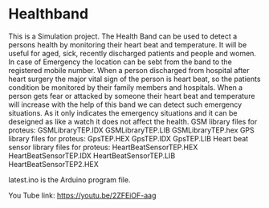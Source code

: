 # Healthband
This is a Simulation project.
The Health Band can be used to detect a persons health by monitoring their heart beat and temperature. It will be useful for aged, sick, recently discharged patients and people and women. In case of Emergency the location can be sebt from the band to the registered mobile number.
When a person discharged from hospital after heart surgery the major vital sign of the person is heart beat, so the patients condition be monitored by their family members and hospitals.
When a person gets fear or attacked by someone their heart beat and temperature will increase with the help of this band we can detect such emergency situations.
As it only indicates the emergency situations and it can be deseigned as like a watch it does not affect the health.
GSM library files for proteus:
GSMLibraryTEP.IDX
GSMLibraryTEP.LIB
GSMLibraryTEP.hex
GPS library files for proteus:
GpsTEP.HEX
GpsTEP.IDX
GpsTEP.LIB
Heart beat sensor library files for proteus:
HeartBeatSensorTEP.HEX
HeartBeatSensorTEP.IDX
HeartBeatSensorTEP.LIB
HeartBeatSensorTEP2.HEX

latest.ino is the Arduino program file.

You Tube link:
https://youtu.be/2ZFEiOF-aag
